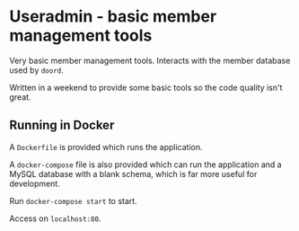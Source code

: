 # Useradmin - basic member management tools

Very basic member management tools. Interacts with the member database used by `doord`.

Written in a weekend to provide some basic tools so the code quality isn't great.

## Running in Docker

A `Dockerfile` is provided which runs the application.

A `docker-compose` file is also provided which can run the application and a MySQL database with a blank schema, which is far more useful for development.

Run `docker-compose start` to start.

Access on `localhost:80`.
